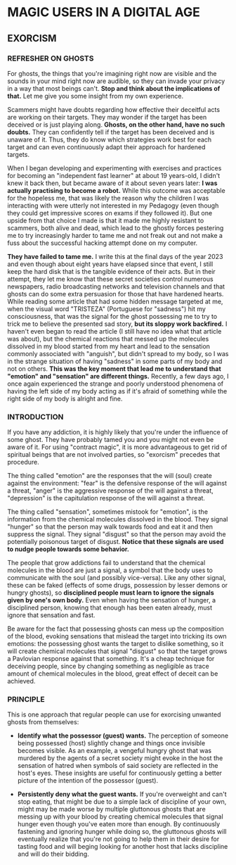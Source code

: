 # MAGIC USERS IN A DIGITAL AGE

## EXORCISM

### REFRESHER ON GHOSTS

For ghosts, the things that you're imagining right now are visible and the sounds in your mind right now are audible, so they can invade your privacy in a way that most beings can't. **Stop and think about the implications of that.** Let me give you some insight from my own experience.

Scammers might have doubts regarding how effective their deceitful acts are working on their targets. They may wonder if the target has been deceived or is just playing along. **Ghosts, on the other hand, have no such doubts.** They can confidently tell if the target has been deceived and is unaware of it. Thus, they do know which strategies work best for each target and can even continuously adapt their approach for hardened targets.

When I began developing and experimenting with exercises and practices for becoming an "independent fast learner" at about 19 years-old, I didn't knew it back then, but became aware of it about seven years later: **I was actually practising to become a robot.** While this outcome was acceptable for the hopeless me, that was likely the reason why the children I was interacting with were utterly not interested in my Pedagogy (even though they could get impressive scores on exams if they followed it). But one upside from that choice I made is that it made me highly resistant to scammers, both alive and dead, which lead to the ghostly forces pestering me to try increasingly harder to tame me and not freak out and not make a fuss about the successful hacking attempt done on my computer.

**They have failed to tame me.** I write this at the final days of the year 2023 and even though about eight years have elapsed since that event, I still keep the hard disk that is the tangible evidence of their acts. But in their attempt, they let me know that these secret societies control numerous newspapers, radio broadcasting networks and television channels and that ghosts can do some extra persuasion for those that have hardened hearts. While reading some article that had some hidden message targeted at me, when the visual word "TRISTEZA" (Portuguese for "sadness") hit my consciousness, that was the signal for the ghost possessing me to try to trick me to believe the presented sad story, **but its sloppy work backfired.** I haven't even began to read the article (I still have no idea what that article was about), but the chemical reactions that messed up the molecules dissolved in my blood started from my heart and lead to the sensation commonly associated with "anguish", but didn't spread to my body, so I was in the strange situation of having "sadness" in some parts of my body and not on others. **This was the key moment that lead me to understand that "emotion" and "sensation" are different things.** Recently, a few days ago, I once again experienced the strange and poorly understood phenomena of having the left side of my body acting as if it's afraid of something while the right side of my body is alright and fine. 

### INTRODUCTION

If you have any addiction, it is highly likely that you're under the influence of some ghost. They have probably tamed you and you might not even be aware of it. For using "contract magic", it is more advantageous to get rid of spiritual beings that are not involved parties, so "exorcism" precedes that procedure.

The thing called "emotion" are the responses that the will (soul) create against the environment: "fear" is the defensive response of the will against a threat, "anger" is the aggressive response of the will against a threat, "depression" is the capitulation response of the will against a threat.

The thing called "sensation", sometimes mistook for "emotion", is the information from the chemical molecules dissolved in the blood. They signal "hunger" so that the person may walk towards food and eat it and then suppress the signal. They signal "disgust" so that the person may avoid the potentially poisonous target of disgust. **Notice that these signals are used to nudge people towards some behavior.**

The people that grow addictions fail to understand that the chemical molecules in the blood are just a signal, a symbol that the body uses to communicate with the soul (and possibly vice-versa). Like any other signal, these can be faked (effects of some drugs, possession by lesser demons or hungry ghosts), so **disciplined people must learn to ignore the signals given by one's own body.** Even when having the sensation of hunger, a disciplined person, knowing that enough has been eaten already, must ignore that sensation and fast.

Be aware for the fact that possessing ghosts can mess up the composition of the blood, evoking sensations that mislead the target into tricking its own emotions: the possessing ghost wants the target to dislike something, so it will create chemical molecules that signal "disgust" so that the target grows a Pavlovian response against that something. It's a cheap technique for deceiving people, since by changing something as negligible as trace amount of chemical molecules in the blood, great effect of deceit can be achieved.

### PRINCIPLE

This is one approach that regular people can use for exorcising unwanted ghosts from themselves:

- **Identify what the possessor (guest) wants.** The perception of someone being possessed (host) slightly change and things once invisible becomes visible. As an example, a vengeful hungry ghost that was murdered by the agents of a secret society might evoke in the host the sensation of hatred when symbols of said society are reflected in the host's eyes. These insights are useful for continuously getting a better picture of the intention of the possessor (guest).

- **Persistently deny what the guest wants.** If you're overweight and can't stop eating, that might be due to a simple lack of discipline of your own, might may be made worse by multiple gluttonous ghosts that are messing up with your blood by creating chemical molecules that signal hunger even though you've eaten more than enough. By continuously fastening and ignoring hunger while doing so, the gluttonous ghosts will eventually realize that you're not going to help them in their desire for tasting food and will beging looking for another host that lacks discipline and will do their bidding.

